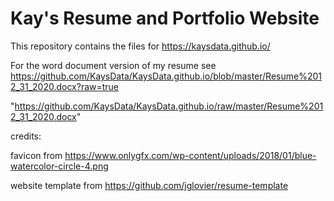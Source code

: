 # Kay's Resume and Portfolio Website

This repository contains the files for https://kaysdata.github.io/

For the word document version of my resume see  https://github.com/KaysData/KaysData.github.io/blob/master/Resume%2012_31_2020.docx?raw=true

 "https://github.com/KaysData/KaysData.github.io/raw/master/Resume%2012_31_2020.docx"

credits:

favicon from https://www.onlygfx.com/wp-content/uploads/2018/01/blue-watercolor-circle-4.png

website template from https://github.com/jglovier/resume-template
